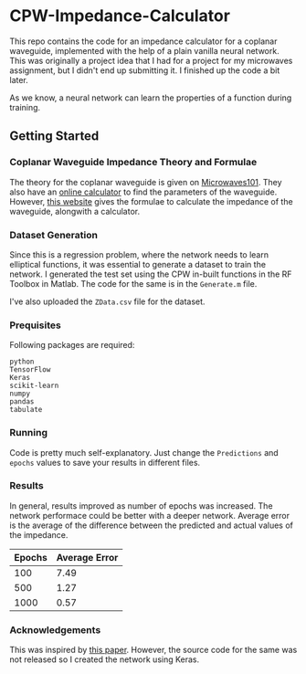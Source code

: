 # CPW-Impedance-Calculator
This repo contains the code for an impedance calculator for a coplanar waveguide, implemented with the help of a plain vanilla neural network. This was originally a project idea that I had for a project for my microwaves assignment, but I didn't end up submitting it. I finished up the code a bit later. 

As we know, a neural network can learn the properties of a function during training. 

## Getting Started 

### Coplanar Waveguide Impedance Theory and Formulae
The theory for the coplanar waveguide is given on [Microwaves101](https://www.microwaves101.com/encyclopedias/coplanar-waveguide). They also have an [online calculator](https://www.microwaves101.com/calculators/864-coplanar-waveguide-calculator) to find the parameters of the waveguide. However, [this website](https://chemandy.com/calculators/coplanar-waveguide-with-ground-calculator.htm) gives the formulae to calculate the impedance of the waveguide, alongwith a calculator. 

### Dataset Generation
Since this is a regression problem, where the network needs to learn elliptical functions, it was essential to generate a dataset to train the network. I generated the test set using the CPW in-built functions in the RF Toolbox in Matlab. The code for the same is in the ```Generate.m``` file.

I've also uploaded the ```ZData.csv``` file for the dataset. 

### Prequisites
Following packages are required:
```
python 
TensorFlow
Keras
scikit-learn
numpy
pandas
tabulate
```

### Running 

Code is pretty much self-explanatory. Just change the ```Predictions``` and ```epochs``` values to save your results in different files.  
### Results

In general, results improved as number of epochs was increased. The network performace could be better with a deeper network. Average error is the average of the difference between the predicted and actual values of the impedance.

| Epochs  | Average Error |
| ------------- | ------------- |
| 100  |  7.49 |
| 500  | 1.27  |
| 1000  | 0.57  |

### Acknowledgements
This was inspired by [this paper](https://ieeexplore.ieee.org/document/4763072). However, the source code for the same was not released so I created the network using Keras. 
